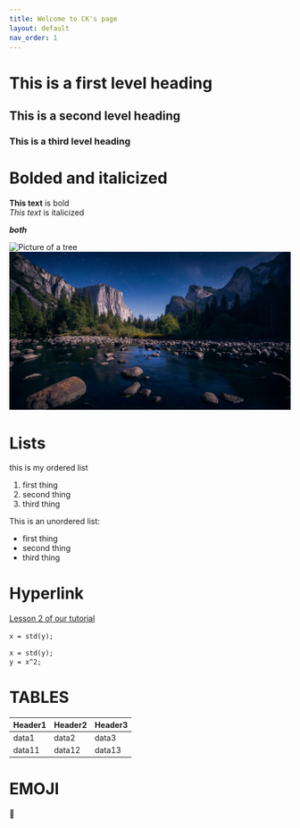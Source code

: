 ```yaml
---
title: Welcome to CK's page
layout: default
nav_order: 1
---
```


# This is a first level heading

## This is a second level heading

### This is a third level heading

# Bolded and italicized
**This text** is bold <br>
*This text* is italicized

***both***

![Picture of a tree](https://upload.wikimedia.org/wikipedia/commons/thumb/1/1c/Aspen-PopulusTremuloides-2001-09-27.jpg/220px-Aspen-PopulusTremuloides-2001-09-27.jpg)
![picture of a boat](images/pic2.jfif)

# Lists
this is my ordered list
1. first thing
2. second thing
3. third thing

This is an unordered list:
- first thing
- second thing
- third thing


# Hyperlink
[Lesson 2 of our tutorial](https://scds.github.io/github-pages/lesson2.html)


``` x = std(y); ```
```
x = std(y);
y = x^2;
```


# TABLES

|Header1 |Header2  | Header3|
--- | --- | ---|
|data1|data2|data3|
|data11|data12|data13|


# EMOJI
:rofl:






